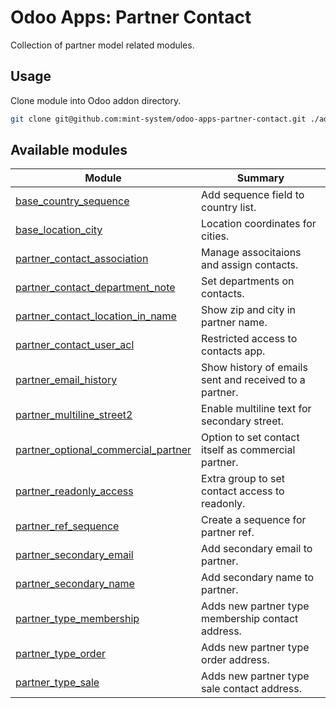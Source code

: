 # Odoo Apps: Partner Contact

Collection of partner model related modules.

## Usage

Clone module into Odoo addon directory.

```bash
git clone git@github.com:mint-system/odoo-apps-partner-contact.git ./addons/partner_contact
```

## Available modules

| Module | Summary |
| --- | --- |
| [base_country_sequence](base_country_sequence) |         Add sequence field to country list. |
| [base_location_city](base_location_city) |         Location coordinates for cities. |
| [partner_contact_association](partner_contact_association) |         Manage associtaions and assign contacts. |
| [partner_contact_department_note](partner_contact_department_note) |         Set departments on contacts. |
| [partner_contact_location_in_name](partner_contact_location_in_name) |         Show zip and city in partner name. |
| [partner_contact_user_acl](partner_contact_user_acl) |         Restricted access to contacts app. |
| [partner_email_history](partner_email_history) |         Show history of emails sent and received to a partner. |
| [partner_multiline_street2](partner_multiline_street2) |         Enable multiline text for secondary street. |
| [partner_optional_commercial_partner](partner_optional_commercial_partner) |         Option to set contact itself as commercial partner. |
| [partner_readonly_access](partner_readonly_access) |         Extra group to set contact access to readonly. |
| [partner_ref_sequence](partner_ref_sequence) |         Create a sequence for partner ref. |
| [partner_secondary_email](partner_secondary_email) |         Add secondary email to partner. |
| [partner_secondary_name](partner_secondary_name) |         Add secondary name to partner. |
| [partner_type_membership](partner_type_membership) |         Adds new partner type membership contact address. |
| [partner_type_order](partner_type_order) |         Adds new partner type order address. |
| [partner_type_sale](partner_type_sale) |         Adds new partner type sale contact address. |
